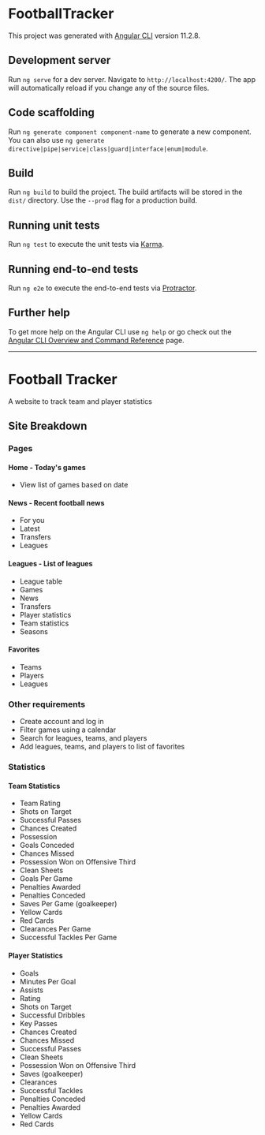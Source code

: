 # FootballTracker

This project was generated with [Angular CLI](https://github.com/angular/angular-cli) version 11.2.8.

## Development server

Run `ng serve` for a dev server. Navigate to `http://localhost:4200/`. The app will automatically reload if you change any of the source files.

## Code scaffolding

Run `ng generate component component-name` to generate a new component. You can also use `ng generate directive|pipe|service|class|guard|interface|enum|module`.

## Build

Run `ng build` to build the project. The build artifacts will be stored in the `dist/` directory. Use the `--prod` flag for a production build.

## Running unit tests

Run `ng test` to execute the unit tests via [Karma](https://karma-runner.github.io).

## Running end-to-end tests

Run `ng e2e` to execute the end-to-end tests via [Protractor](http://www.protractortest.org/).

## Further help

To get more help on the Angular CLI use `ng help` or go check out the [Angular CLI Overview and Command Reference](https://angular.io/cli) page.

---

# Football Tracker
A website to track team and player statistics 

## Site Breakdown 
### Pages
#### Home - Today's games 
* View list of games based on date

#### News - Recent football news
* For you 
* Latest
* Transfers
* Leagues

#### Leagues - List of leagues 
* League table 
* Games 
* News 
* Transfers
* Player statistics
* Team statistics 
* Seasons 

#### Favorites
* Teams
* Players
* Leagues

### Other requirements 
* Create account and log in 
* Filter games using a calendar 
* Search for leagues, teams, and players 
* Add leagues, teams, and players to list of favorites 

### Statistics
#### Team Statistics 
* Team Rating 
* Shots on Target 
* Successful Passes 
* Chances Created
* Possession 
* Goals Conceded
* Chances Missed 
* Possession Won on Offensive Third
* Clean Sheets
* Goals Per Game
* Penalties Awarded
* Penalties Conceded
* Saves Per Game (goalkeeper)
* Yellow Cards 
* Red Cards
* Clearances Per Game
* Successful Tackles Per Game

#### Player Statistics 
* Goals 
* Minutes Per Goal
* Assists
* Rating
* Shots on Target
* Successful Dribbles
* Key Passes
* Chances Created
* Chances Missed
* Successful Passes
* Clean Sheets
* Possession Won on Offensive Third
* Saves (goalkeeper)
* Clearances 
* Successful Tackles
* Penalties Conceded 
* Penalties Awarded
* Yellow Cards
* Red Cards
